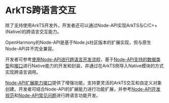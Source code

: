 # ArkTS跨语言交互
<!--Kit: ArkTS-->
<!--Subsystem: ArkCompiler-->
<!--Owner: @xliu-huanwei; @shilei123; @huanghello-->
<!--SE: @shilei123-->
<!--TSE: @kirl75; @zsw_zhushiwei-->

除了支持使用ArkTS开发外，开发者还可以通过Node-API实现ArkTS与C/C++(Native)的跨语言交互能力。

OpenHarmony的Node-API是基于Node.js社区版本的扩展实现，但与原生Node-API并不完全兼容。

开发者可参考[使用Node-API进行跨语言开发流程](../napi/use-napi-process.md)，基于[Node-API支持的数据类型](../napi/napi-data-types-interfaces.md#node-api的数据类型)和[接口](../reference/native-lib/napi.md)进行Native能力的开发和封装，并通过在ArkTS侧导入Native模块的方式实现跨语言调用。

[Node-API扩展能力接口](../napi/use-napi-about-extension.md)提供了增强功能，支持更灵活的ArkTS交互和自定义对象创建。开发者可结合Node-API的扩展能力进行功能扩展，并参考[Node-API开发规范](../napi/napi-guidelines.md)和[Node-API常见问题](../napi/use-napi-faqs.md)进行跨语言功能开发。

